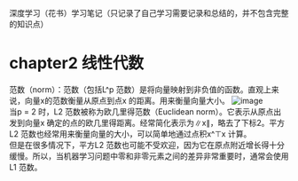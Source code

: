 深度学习（花书）学习笔记（只记录了自己学习需要记录和总结的，并不包含完整的知识点）
# chapter2 线性代数
范数（norm）：范数（包括L^p 范数）是将向量映射到非负值的函数。直观上来说，向量x的范数衡量从原点到点x 的距离。用来衡量向量大小。
![image](https://github.com/MemorialCheng/EverybodyEveryday/blob/master/deeplearning/images/norm.png) <br>
当p = 2 时，L2 范数被称为欧几里得范数（Euclidean norm）。它表示从原点出发到向量x 确定的点的欧几里得距离。经常简化表示为∥x∥，略去了下标2。平方L2 范数也经常用来衡量向量的大小，可以简单地通过点积x^⊤x 计算。<br>
但是在很多情况下，平方L2 范数也可能不受欢迎，因为它在原点附近增长得十分缓慢。所以，当机器学习问题中零和非零元素之间的差异非常重要时，通常会使用L1 范数。

